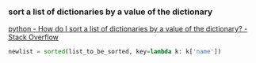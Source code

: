 ### sort a list of dictionaries by a value of the dictionary


[python - How do I sort a list of dictionaries by a value of the dictionary? - Stack Overflow](https://stackoverflow.com/questions/72899/how-do-i-sort-a-list-of-dictionaries-by-a-value-of-the-dictionary "python - How do I sort a list of dictionaries by a value of the dictionary? - Stack Overflow")




```python
newlist = sorted(list_to_be_sorted, key=lambda k: k['name']) 

```
